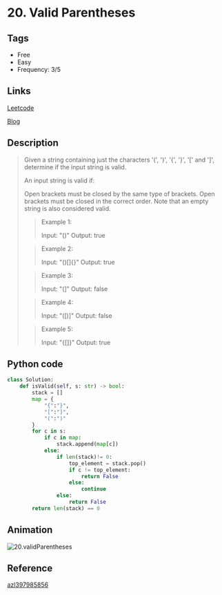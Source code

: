 # 20. Valid Parentheses

## Tags

- Free
- Easy
- Frequency: 3/5

## Links

[Leetcode](https://leetcode.com/problems/valid-parentheses/)

[Blog](http://206.81.6.248:12306/leetcode/valid-parentheses/description)

## Description

>Given a string containing just the characters '(', ')', '{', '}', '[' and ']', determine if the input string is valid.
>
>An input string is valid if:
>
>Open brackets must be closed by the same type of brackets.
>Open brackets must be closed in the correct order.
>Note that an empty string is also considered valid.
>
>>Example 1:
>>
>>Input: "()"
>>Output: true
>
>>Example 2:
>>
>>Input: "()[]{}"
>>Output: true
>
>>Example 3:
>>
>>Input: "(]"
>>Output: false
>
>>Example 4:
>>
>>Input: "([)]"
>>Output: false
>
>>Example 5:
>>
>>Input: "{[]}"
>>Output: true

## Python code

```python
class Solution:
    def isValid(self, s: str) -> bool:
        stack = []
        map = {
            "{":"}",
            "[":"]",
            "(":")"
        }
        for c in s:
            if c in map:
                stack.append(map[c])
            else:
                if len(stack)!= 0:
                    top_element = stack.pop()
                    if c != top_element:
                        return False
                    else:
                        continue
                else:
                    return False
        return len(stack) == 0
```

## Animation

![20.validParentheses](https://github.com/azl397985856/leetcode/blob/master/assets/20.validParentheses.gif)

## Reference

[azl397985856](https://github.com/azl397985856/leetcode/blob/master/problems/20.validParentheses.md)
